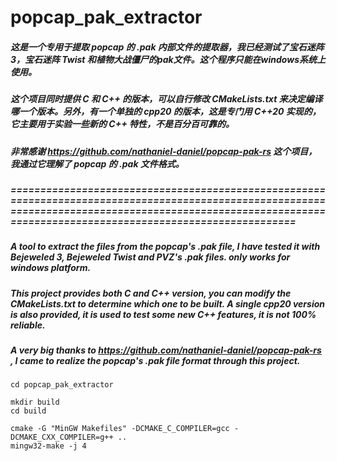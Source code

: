 # popcap_pak_extractor
##### 这是一个专用于提取 popcap 的 .pak 内部文件的提取器，我已经测试了宝石迷阵3，宝石迷阵 Twist 和植物大战僵尸的pak文件。这个程序只能在windows系统上使用。
##### 这个项目同时提供 C 和 C++ 的版本，可以自行修改 CMakeLists.txt 来决定编译哪一个版本。另外，有一个单独的 cpp20 的版本，这是专门用 C++20 实现的，它主要用于实验一些新的 C++ 特性，不是百分百可靠的。
##### 非常感谢 https://github.com/nathaniel-daniel/popcap-pak-rs 这个项目，我通过它理解了 popcap 的 .pak 文件格式。
##### ===============================================================================================================================================================================================================
##### A tool to extract the files from the popcap's .pak file, I have tested it with Bejeweled 3, Bejeweled Twist and PVZ's .pak files. only works for windows platform.
##### This project provides both C and C++ version, you can modify the CMakeLists.txt to determine which one to be built. A single cpp20 version is also provided, it is used to test some new C++ features, it is not 100% reliable.
##### A very big thanks to https://github.com/nathaniel-daniel/popcap-pak-rs , I came to realize the popcap's .pak file format through this project.
```shell
cd popcap_pak_extractor

mkdir build
cd build

cmake -G "MinGW Makefiles" -DCMAKE_C_COMPILER=gcc -DCMAKE_CXX_COMPILER=g++ ..
mingw32-make -j 4
```
